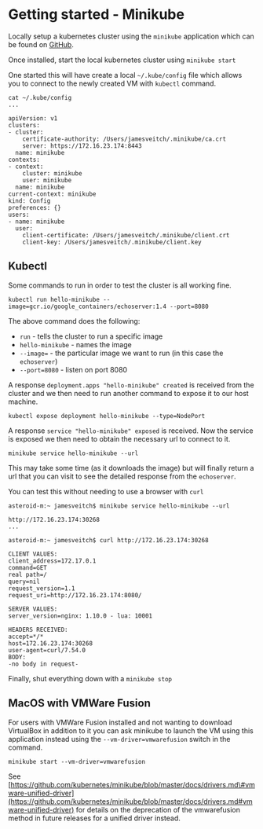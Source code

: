 # Getting started - Minikube

Locally setup a kubernetes cluster using the `minikube` application which can be found on [GitHub](https://github.com/kubernetes/minikube/releases).

Once installed, start the local kubernetes cluster using `minikube start`

One started this will have create a local `~/.kube/config` file which allows you to connect to the newly created VM with `kubectl` command.

```
cat ~/.kube/config
...

apiVersion: v1
clusters:
- cluster:
    certificate-authority: /Users/jamesveitch/.minikube/ca.crt
    server: https://172.16.23.174:8443
  name: minikube
contexts:
- context:
    cluster: minikube
    user: minikube
  name: minikube
current-context: minikube
kind: Config
preferences: {}
users:
- name: minikube
  user:
    client-certificate: /Users/jamesveitch/.minikube/client.crt
    client-key: /Users/jamesveitch/.minikube/client.key
```

## Kubectl

Some commands to run in order to test the cluster is all working fine.

```
kubectl run hello-minikube --image=gcr.io/google_containers/echoserver:1.4 --port=8080
```

The above command does the following:

* `run` - tells the cluster to run a specific image
* `hello-minikube` - names the image
* `--image=` - the particular image we want to run \(in this case the `echoserver`\)
* `--port=8080` - listen on port 8080

A response `deployment.apps "hello-minikube" created` is received from the cluster and we then need to run another command to expose it to our host machine.

```
kubectl expose deployment hello-minikube --type=NodePort
```

A response `service "hello-minikube" exposed` is received. Now the service is exposed we then need to obtain the necessary url to connect to it.

```
minikube service hello-minikube --url
```

This may take some time \(as it downloads the image\) but will finally return a url that you can visit to see the detailed response from the `echoserver`.

You can test this without needing to use a browser with `curl`

```
asteroid-m:~ jamesveitch$ minikube service hello-minikube --url

http://172.16.23.174:30268
...

asteroid-m:~ jamesveitch$ curl http://172.16.23.174:30268

CLIENT VALUES:
client_address=172.17.0.1
command=GET
real path=/
query=nil
request_version=1.1
request_uri=http://172.16.23.174:8080/

SERVER VALUES:
server_version=nginx: 1.10.0 - lua: 10001

HEADERS RECEIVED:
accept=*/*
host=172.16.23.174:30268
user-agent=curl/7.54.0
BODY:
-no body in request-
```

Finally, shut everything down with a `minikube stop`

## MacOS with VMWare Fusion

For users with VMWare Fusion installed and not wanting to download VirtualBox in addition to it you can ask minikube to launch the VM using this application instead using the `--vm-driver=vmwarefusion` switch in the command.

```
minikube start --vm-driver=vmwarefusion
```

See [https://github.com/kubernetes/minikube/blob/master/docs/drivers.md\#vmware-unified-driver](https://github.com/kubernetes/minikube/blob/master/docs/drivers.md#vmware-unified-driver) for details on the deprecation of the vmwarefusion method in future releases for a unified driver instead.

